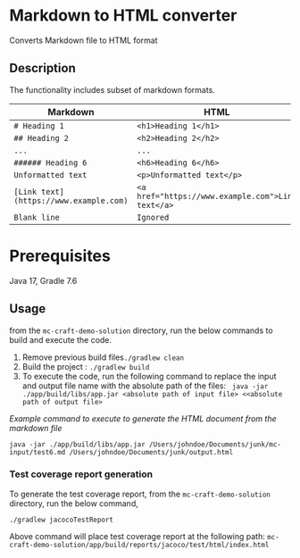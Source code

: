 
# Markdown to HTML converter

Converts Markdown file to HTML format

## Description

The functionality includes subset of markdown formats. 

| Markdown                               | HTML                                              |
| -------------------------------------- | ------------------------------------------------- |
| `# Heading 1`                          | `<h1>Heading 1</h1>`                              |
| `## Heading 2`                         | `<h2>Heading 2</h2>`                              |
| `...`                                  | `...`                                             |
| `###### Heading 6`                     | `<h6>Heading 6</h6>`                              |
| `Unformatted text`                     | `<p>Unformatted text</p>`                         |
| `[Link text](https://www.example.com)` | `<a href="https://www.example.com">Link text</a>` |
| `Blank line`                           | `Ignored`                                         |


# Prerequisites

 Java 17, Gradle 7.6

## Usage 
  
from the `mc-craft-demo-solution` directory, run the below commands to build and execute the code. 
1. Remove previous build files`./gradlew clean`
2. Build the project : `./gradlew build`
4. To execute the code, run the following command to replace the input and output file name with the absolute path of the files:
    ` java -jar ./app/build/libs/app.jar <absolute path of input file> <<absolute path of output file>`

*Example command to execute to generate the HTML document from the markdown file*

`java -jar ./app/build/libs/app.jar /Users/johndoe/Documents/junk/mc-input/test6.md /Users/johndoe/Documents/junk/output.html`

### Test coverage report generation

To generate the test coverage report, from the `mc-craft-demo-solution` directory, run the below command,

 `./gradlew jacocoTestReport`

Above command will place test coverage report at the following path: 
`mc-craft-demo-solution/app/build/reports/jacoco/test/html/index.html`



